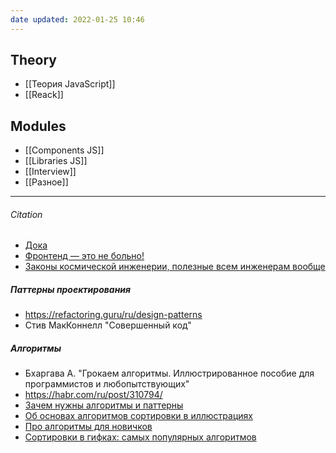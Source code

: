 ```yaml
---
date updated: 2022-01-25 10:46
---
```


## Theory

- [[Теория JavaScript]]
- [[Reack]]

## Modules

- [[Components JS]]
- [[Libraries JS]]
- [[Interview]]
- [[Разное]]

---

###### Citation

- [Дока](https://doka.guide/)
- [Фронтенд — это не больно!](https://bespoyasov.ru/front-not-pain/#preface)
- [Законы космической инженерии, полезные всем инженерам вообще](https://habr.com/ru/post/354936/)

##### Паттерны проектирования

- <https://refactoring.guru/ru/design-patterns>
- Стив МакКоннелл "Совершенный код"

##### Алгоритмы

- Бхаргава А. "Грокаем алгоритмы. Иллюстрированное пособие для программистов и любопытствующих"
- <https://habr.com/ru/post/310794/>
- [Зачем нужны алгоритмы и паттерны](https://htmlacademy.ru/blog/boost/tools/installing-the-console-on-windows)
- [Об основах алгоритмов сортировки в иллюстрациях](https://proglib.io/p/sorting-guide)
- [Про алгоритмы для новичков](https://proglib.io/p/what-is-an-algorithm)
- [Сортировки в гифках: самых популярных алгоритмов](https://proglib.io/p/sort-gif)
